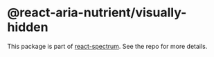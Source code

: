 # @react-aria-nutrient/visually-hidden

This package is part of [react-spectrum](https://github.com/adobe/react-spectrum). See the repo for more details.

